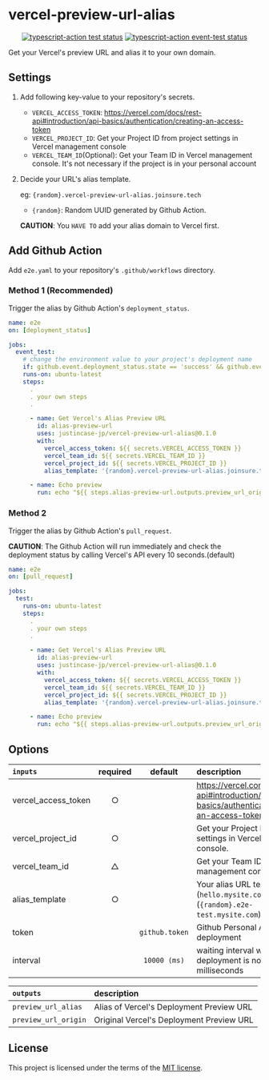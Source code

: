 # vercel-preview-url-alias

<p align="center">
  <a href="https://github.com/justincase-jp/vercel-preview-url-alias/actions"><img alt="typescript-action test status" src="https://github.com/justincase-jp/vercel-preview-url-alias/workflows/build-test/badge.svg"></a>
  <a href="https://github.com/justincase-jp/vercel-preview-url-alias/actions"><img alt="typescript-action event-test status" src="https://github.com/justincase-jp/vercel-preview-url-alias/workflows/event-test/badge.svg"></a>
</p>

Get your Vercel's preview URL and alias it to your own domain.

## Settings

1. Add following key-value to your repository's secrets.

   - `VERCEL_ACCESS_TOKEN`: https://vercel.com/docs/rest-api#introduction/api-basics/authentication/creating-an-access-token
   - `VERCEL_PROJECT_ID`: Get your Project ID from project settings in Vercel management console
   - `VERCEL_TEAM_ID`(Optional): Get your Team ID in Vercel management console. It's not necessary if the project is in your personal account

2. Decide your URL's alias template.

   eg: `{random}.vercel-preview-url-alias.joinsure.tech`

   - `{random}`: Random UUID generated by Github Action.

   **CAUTION**: You `HAVE TO` add your alias domain to Vercel first.

## Add Github Action

Add `e2e.yaml` to your repository's `.github/workflows` directory.

### Method 1 (**Recommended**)

Trigger the alias by Github Action's `deployment_status`.

```yaml
name: e2e
on: [deployment_status]

jobs:
  event_test:
    # change the environment value to your project's deployment name
    if: github.event.deployment_status.state == 'success' && github.event.deployment.environment == 'Preview'
    runs-on: ubuntu-latest
    steps:
      .
      . your own steps
      .

      - name: Get Vercel's Alias Preview URL
        id: alias-preview-url
        uses: justincase-jp/vercel-preview-url-alias@0.1.0
        with:
          vercel_access_token: ${{ secrets.VERCEL_ACCESS_TOKEN }}
          vercel_team_id: ${{ secrets.VERCEL_TEAM_ID }}
          vercel_project_id: ${{ secrets.VERCEL_PROJECT_ID }}
          alias_template: '{random}.vercel-preview-url-alias.joinsure.tech'

      - name: Echo preview
        run: echo "${{ steps.alias-preview-url.outputs.preview_url_origin }} vs ${{ steps.alias-preview-url.outputs.preview_url_alias }}"
```

### Method 2

Trigger the alias by Github Action's `pull_request`.

**CAUTION**: The Github Action will run immediately and check the deployment status by calling Vercel's API every 10 seconds.(default)

```yaml
name: e2e
on: [pull_request]

jobs:
  test:
    runs-on: ubuntu-latest
    steps:
      .
      . your own steps
      .

      - name: Get Vercel's Alias Preview URL
        id: alias-preview-url
        uses: justincase-jp/vercel-preview-url-alias@0.1.0
        with:
          vercel_access_token: ${{ secrets.VERCEL_ACCESS_TOKEN }}
          vercel_team_id: ${{ secrets.VERCEL_TEAM_ID }}
          vercel_project_id: ${{ secrets.VERCEL_PROJECT_ID }}
          alias_template: '{random}.vercel-preview-url-alias.joinsure.tech'

      - name: Echo preview
        run: echo "${{ steps.alias-preview-url.outputs.preview_url_origin }} vs ${{ steps.alias-preview-url.outputs.preview_url_alias }}"
```

## Options

| `inputs`            | required |    default     | description                                                                                      |
| :------------------ | :------: | :------------: | :----------------------------------------------------------------------------------------------- |
| vercel_access_token |    ○     |                | https://vercel.com/docs/rest-api#introduction/api-basics/authentication/creating-an-access-token |
| vercel_project_id   |    ○     |                | Get your Project ID from project settings in Vercel management console.                          |
| vercel_team_id      |    △     |                | Get your Team ID in Vercel management console.                                                   |
| alias_template      |    ○     |                | Your alias URL template. eg: (`hello.mysite.com`) or (`{random}.e2e-test.mysite.com`)            |
| token               |          | `github.token` | Github Personal Access Token deployment                                                          |
| interval            |          |  `10000 (ms)`  | waiting interval while deployment is not finished in milliseconds                                |

| `outputs`            | description                              |
| :------------------- | :--------------------------------------- |
| `preview_url_alias`  | Alias of Vercel's Deployment Preview URL |
| `preview_url_origin` | Original Vercel's Deployment Preview URL |

## License

This project is licensed under the terms of the [MIT license](/LICENSE).
